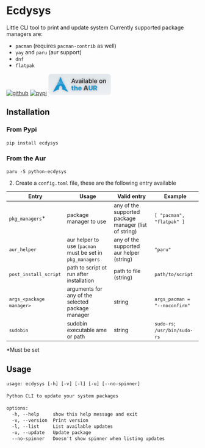 # Ecdysys

Little CLI tool to print and update system
Currently supported package managers are:
- `pacman` (requires `pacman-contrib` as well)
- `yay` and `paru` (aur support)
- `dnf`
- `flatpak`

[<img alt="github" height="56" src="https://cdn.jsdelivr.net/npm/@intergrav/devins-badges@3/assets/cozy/available/github_vector.svg">](https://github.com/claymorwan/ecdysys)
[<img alt="pypi" height="56" src="https://cdn.jsdelivr.net/npm/@intergrav/devins-badges@3/assets/cozy/available/pypi_vector.svg">](https://pypi.org/project/ecdysys/)
[<img alt="aur" height="56" src="./assets/cozy_vector.svg">](https://aur.archlinux.org/packages/python-ecdysys)



## Installation
### From Pypi
```shell
pip install ecdysys
```
### From the Aur
```shell
paru -S python-ecdysys
```
2. Create a `config.toml` file, these are the following entry available

| Entry                    | Usage                                                     | Valid entry                                           | Example                       |
|--------------------------|-----------------------------------------------------------|-------------------------------------------------------|-------------------------------|
| `pkg_managers`*          | package manager to use                                    | any of the supported package manager (list of string) | `[ "pacman", "flatpak" ]`     |
| `aur_helper`             | aur helper to use (`pacman` must be set in `pkg_managers` | any of the supported aur helper (string)              | `"paru"`                      |
| `post_install_script`    | path to script ot run after installation                  | path to file (string)                                 | `path/to/script`              |
| `args_<package manager>` | arguments for any of the selected package manager         | string                                                | `args_pacman = "--noconfirm"` |
| `sudobin`                | sudobin executable ame or path                            | string                                                | `sudo-rs`; `/usr/bin/sudo-rs` |

*Must be set

## Usage
```
usage: ecdysys [-h] [-v] [-l] [-u] [--no-spinner]

Python CLI to update your system packages

options:
  -h, --help     show this help message and exit
  -v, --version  Print version
  -l, --list     List available updates
  -u, --update   Update package
  --no-spinner   Doesn't show spinner when listing updates
```